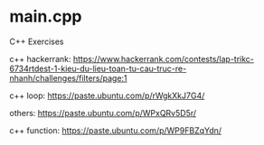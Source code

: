 # main.cpp
C++ Exercises

c++ hackerrank: https://www.hackerrank.com/contests/lap-trikc-6734rtdest-1-kieu-du-lieu-toan-tu-cau-truc-re-nhanh/challenges/filters/page:1

c++ loop: https://paste.ubuntu.com/p/rWgkXkJ7G4/

others: https://paste.ubuntu.com/p/WPxQRv5D5r/

c++ function: https://paste.ubuntu.com/p/WP9FBZqYdn/
